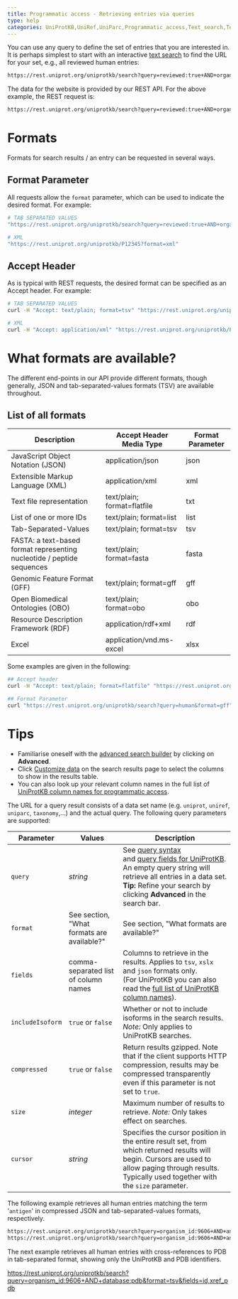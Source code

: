 ```yaml
---
title: Programmatic access - Retrieving entries via queries
type: help
categories: UniProtKB,UniRef,UniParc,Programmatic_access,Text_search,Technical,help
---
```


You can use any query to define the set of entries that you are interested in. It is perhaps simplest to start with an interactive [text search](https://www.uniprot.org/help/text%2Dsearch) to find the URL for your set, e.g., all reviewed human entries:

```bash
https://rest.uniprot.org/uniprotkb/search?query=reviewed:true+AND+organism_id:9606
```

The data for the website is provided by our REST API. For the above example, the REST request is:

```bash
https://rest.uniprot.org/uniprotkb/search?query=reviewed:true+AND+organism_id:9606
```

# Formats

Formats for search results / an entry can be requested in several ways.

## Format Parameter

All requests allow the `format` parameter, which can be used to indicate the desired format. For example:

```bash
# TAB SEPARATED VALUES
"https://rest.uniprot.org/uniprotkb/search?query=reviewed:true+AND+organism_id:9606&format=tsv"

# XML
"https://rest.uniprot.org/uniprotkb/P12345?format=xml"
```

## Accept Header

As is typical with REST requests, the desired format can be specified as an Accept header. For example:

```bash
# TAB SEPARATED VALUES
curl -H "Accept: text/plain; format=tsv" "https://rest.uniprot.org/uniprotkb/search?query=reviewed:true+AND+organism_id:9606"

# XML
curl -H "Accept: application/xml" "https://rest.uniprot.org/uniprotkb/P12345"
```

# What formats are available?

The different end-points in our API provide different formats, though generally, JSON and tab-separated-values formats (TSV) are
available throughout.

## List of all formats

| Description                                                            | Accept Header Media Type    | Format Parameter |
| ---------------------------------------------------------------------- | --------------------------- | ---------------- |
| JavaScript Object Notation (JSON)                                      | application/json            | json             |
| Extensible Markup Language (XML)                                       | application/xml             | xml              |
| Text file representation                                               | text/plain; format=flatfile | txt              |
| List of one or more IDs                                                | text/plain; format=list     | list             |
| Tab-Separated-Values                                                   | text/plain; format=tsv      | tsv              |
| FASTA: a text-based format representing nucleotide / peptide sequences | text/plain; format=fasta    | fasta            |
| Genomic Feature Format (GFF)                                           | text/plain; format=gff      | gff              |
| Open Biomedical Ontologies (OBO)                                       | text/plain; format=obo      | obo              |
| Resource Description Framework (RDF)                                   | application/rdf+xml         | rdf              |
| Excel                                                                  | application/vnd.ms-excel    | xlsx             |

Some examples are given in the following:

```bash
## Accept header
curl -H "Accept: text/plain; format=flatfile" "https://rest.uniprot.org/uniprotkb/P12345"

## Format Parameter
curl "https://rest.uniprot.org/uniprotkb/search?query=human&format=gff"
```

# Tips

- Familiarise oneself with the [advanced search builder](http://www.uniprot.org/help/advanced_search) by clicking on **Advanced**.
- Click [Customize data](http://www.uniprot.org/help/customize) on the search results page to select the columns to show in the results table.
- You can also look up your relevant column names in the full list of [UniProtKB column names for programmatic access](http://www.uniprot.org/help/uniprotkb_column_names).

The URL for a query result consists of a data set name (e.g. `uniprot`, `uniref`, `uniparc`, `taxonomy`,...) and the actual query. The following query parameters are supported:

| Parameter        | Values                                     | Description                                                                                                                                                                                                                                                                              |
| ---------------- | ------------------------------------------ | ---------------------------------------------------------------------------------------------------------------------------------------------------------------------------------------------------------------------------------------------------------------------------------------- |
| `query`          | _string_                                   | See [query syntax](https://www.uniprot.org/help/text-search) <br> and [query fields for UniProtKB](http://www.uniprot.org/help/query-fields). <br>An empty query string will retrieve all entries in a data set. **Tip:** Refine your search by clicking **Advanced** in the search bar. |
| `format`         | See section, "What formats are available?" | See section, "What formats are available?"                                                                                                                                                                                                                                               |
| `fields`         | comma-separated list of column names       | Columns to retrieve in the results. Applies to `tsv`, `xslx` and `json` formats only. <br>(For UniProtKB you can also read the [full list of UniProtKB column names](https://www.uniprot.org/help/uniprotkb_column_names)).                                                              |
| `includeIsoform` | `true` or `false`                          | Whether or not to include isoforms in the search results. _Note:_ Only applies to UniProtKB searches.                                                                                                                                                                                    |
| `compressed`     | `true` or `false`                          | Return results gzipped. Note that if the client supports HTTP compression, results may be compressed transparently even if this parameter is not set to `true`.                                                                                                                          |
| `size`           | _integer_                                  | Maximum number of results to retrieve. _Note:_ Only takes effect on searches.                                                                                                                                                                                                            |
| `cursor`         | _string_                                   | Specifies the cursor position in the entire result set, from which returned results will begin. Cursors are used to allow paging through results. Typically used together with the `size` parameter.                                                                                     |

The following example retrieves all human entries matching the term '`antigen`' in compressed JSON and tab-separated-values formats, respectively.

```bash
https://rest.uniprot.org/uniprotkb/search?query=organism_id:9606+AND+antigen&format=json&compressed=true
https://rest.uniprot.org/uniprotkb/search?query=organism_id:9606+AND+antigen&format=tsv&compressed=true
```

The next example retrieves all human entries with cross-references to PDB in tab-separated format, showing only the UniProtKB and PDB identifiers.

https://rest.uniprot.org/uniprotkb/search?query=organism_id:9606+AND+database:pdb&format=tsv&fields=id,xref_pdb
